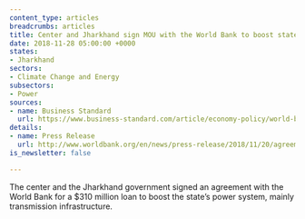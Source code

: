 ```yaml
---
content_type: articles
breadcrumbs: articles
title: Center and Jharkhand sign MOU with the World Bank to boost state's power system
date: 2018-11-28 05:00:00 +0000
states:
- Jharkhand
sectors:
- Climate Change and Energy
subsectors:
- Power
sources:
- name: Business Standard
  url: https://www.business-standard.com/article/economy-policy/world-bank-to-lend-310-mn-to-boost-jharkhand-s-power-transmission-infra-118112000935_1.html
details:
- name: Press Release
  url: http://www.worldbank.org/en/news/press-release/2018/11/20/agreement-signed-new-power-support-24x7-power-for-all-jharkhand
is_newsletter: false

---
```

The center and the Jharkhand government signed an agreement with the World Bank for a  $310 million loan to boost the state’s power system, mainly transmission infrastructure. 
